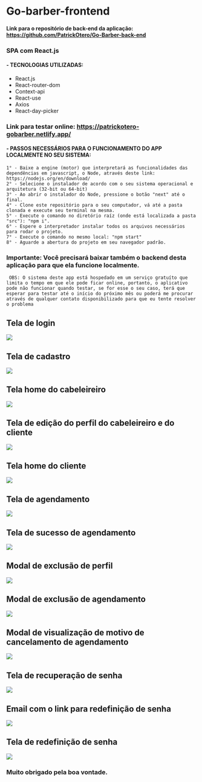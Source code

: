 # Go-barber-frontend

#### Link para o repositório de back-end da aplicação: https://github.com/PatrickOtero/Go-Barber-back-end

### SPA com React.js

#### - TECNOLOGIAS UTILIZADAS:

  - React.js
  - React-router-dom
  - Context-api
  - React-use
  - Axios
  - React-day-picker

### Link para testar online: https://patrickotero-gobarber.netlify.app/
  
#### - PASSOS NECESSÁRIOS PARA O FUNCIONAMENTO DO APP LOCALMENTE NO SEU SISTEMA:

    1° - Baixe a engine (motor) que interpretará as funcionalidades das dependências em javascript, o Node, através deste link: https://nodejs.org/en/download/
    2° - Selecione o instalador de acordo com o seu sistema operacional e arquitetura (32-bit ou 64-bit)
    3° - Ao abrir o instalador do Node, pressione o botão "next" até o final.
    4° - Clone este repositório para o seu computador, vá até a pasta clonada e execute seu terminal na mesma.
    5° - Execute o comando no diretório raíz (onde está localizada a pasta "src"): "npm i".
    6° - Espere o interpretador instalar todos os arquivos necessários para rodar o projeto.
    7° - Execute o comando no mesmo local: "npm start"
    8° - Aguarde a abertura do projeto em seu navegador padrão.
      
      
### Importante: Você precisará baixar também o backend desta aplicação para que ela funcione localmente.

     OBS: O sistema deste app está hospedado em um serviço gratuíto que limita o tempo em que ele pode ficar online, portanto, o aplicativo pode não funcionar quando testar, se for esse o seu caso, terá que esperar para testar até o início do próximo mês ou poderá me procurar através de qualquer contato disponibilizado para que eu tente resolver o problema

## Tela de login
<img src="./mdAssets/goBarberLogin.jpg">

## Tela de cadastro
<img src="./mdAssets/goBarberCadastro.jpg">

## Tela home do cabeleireiro
<img src="./mdAssets/goBarberHomeCabeleireiroo.jpg">

## Tela de edição do perfil do cabeleireiro e do cliente
<img src="./mdAssets/goBarberTelaEdicaoUsuario.jpg">

## Tela home do cliente
<img src="./mdAssets/goBarberClienteHome.jpg">

## Tela de agendamento
<img src="./mdAssets/goBarberTelaDeAgendamento.jpg">

## Tela de sucesso de agendamento
<img src="./mdAssets/goBarberTelaSucessoAgendamento.jpg">

## Modal de exclusão de perfil
<img src="./mdAssets/goBarberModalExclusao.jpg">

## Modal de exclusão de agendamento
<img src="./mdAssets/goBarberModalExclusaoAgendamento.jpg">

## Modal de visualização de motivo de cancelamento de agendamento
<img src="./mdAssets/goBarberModalMotivoCancelamento.jpg">

## Tela de recuperação de senha
<img src="./mdAssets/goBarberTelaEsqueciSenha.jpg">

## Email com o link para redefinição de senha
<img src="./mdAssets/goBarberEmailDeRedefinicaoDeSenha.jpg">

## Tela de redefinição de senha
<img src="./mdAssets/goBarberRedefinePass.jpg">

### Muito obrigado pela boa vontade.
